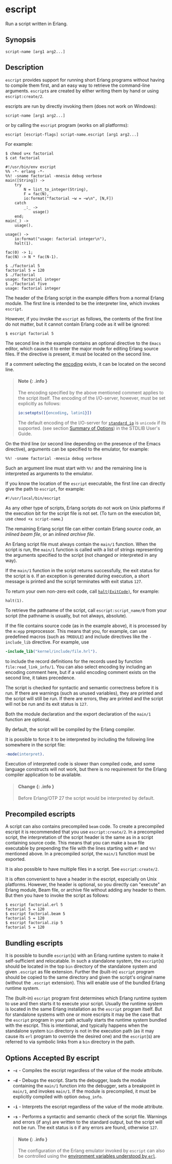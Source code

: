 <!--
%CopyrightBegin%

Copyright Ericsson AB 2023-2024. All Rights Reserved.

Licensed under the Apache License, Version 2.0 (the "License");
you may not use this file except in compliance with the License.
You may obtain a copy of the License at

    http://www.apache.org/licenses/LICENSE-2.0

Unless required by applicable law or agreed to in writing, software
distributed under the License is distributed on an "AS IS" BASIS,
WITHOUT WARRANTIES OR CONDITIONS OF ANY KIND, either express or implied.
See the License for the specific language governing permissions and
limitations under the License.

%CopyrightEnd%
-->
# escript

Run a script written in Erlang.

## Synopsis

```
script-name [arg1 arg2...]
```

## Description

`escript` provides support for running short Erlang programs without having to
compile them first, and an easy way to retrieve the command-line arguments.
`escript`s are created by either writing them by hand or using `escript:create/2`.

escripts are run by directly invoking them (does not work on Windows):

```text
script-name [arg1 arg2...]
```

or by calling the `escript` program (works on all platforms):

```text
escript [escript-flags] script-name.escript [arg1 arg2...]
```

For example:

```text
$ chmod u+x factorial
$ cat factorial
```

```
#!/usr/bin/env escript
%% -*- erlang -*-
%%! -sname factorial -mnesia debug verbose
main([String]) ->
    try
        N = list_to_integer(String),
        F = fac(N),
        io:format("factorial ~w = ~w\n", [N,F])
    catch
        _:_ ->
            usage()
    end;
main(_) ->
    usage().

usage() ->
    io:format("usage: factorial integer\n"),
    halt(1).

fac(0) -> 1;
fac(N) -> N * fac(N-1).
```

```text
$ ./factorial 5
factorial 5 = 120
$ ./factorial
usage: factorial integer
$ ./factorial five
usage: factorial integer
```

The header of the Erlang script in the example differs from a normal Erlang
module. The first line is intended to be the interpreter line, which invokes
`escript`.

However, if you invoke the `escript` as follows, the contents of the first line
do not matter, but it cannot contain Erlang code as it will be ignored:

```text
$ escript factorial 5
```

The second line in the example contains an optional directive to the `Emacs`
editor, which causes it to enter the major mode for editing Erlang source files.
If the directive is present, it must be located on the second line.

If a comment selecting the [encoding](`m:epp#encoding`) exists, it can be
located on the second line.

> #### Note {: .info }
>
> The encoding specified by the above mentioned comment applies to the script
> itself. The encoding of the I/O-server, however, must be set explicitly as
> follows:
>
> ```erlang
> io:setopts([{encoding, latin1}])
> ```
>
> The default encoding of the I/O-server for
> [`standard_io`](`t:io:standard_io/0`) is `unicode` if its supported. (see
> section
> [Summary of Options](`e:stdlib:unicode_usage.md#unicode_options_summary`)) in
> the STDLIB User's Guide.

On the third line (or second line depending on the presence of the Emacs
directive), arguments can be specified to the emulator, for example:

```text
%%! -sname factorial -mnesia debug verbose
```

Such an argument line must start with `%%!` and the remaining line is
interpreted as arguments to the emulator.

If you know the location of the `escript` executable, the first line can
directly give the path to `escript`, for example:

```text
#!/usr/local/bin/escript
```

As any other type of scripts, Erlang scripts do not work on Unix platforms if
the execution bit for the script file is not set. (To turn on the execution bit,
use `chmod +x script-name`.)

The remaining Erlang script file can either contain Erlang _source code_, an
_inlined beam file_, or an _inlined archive file_.

An Erlang script file must always contain the `main/1` function. When the script
is run, the `main/1` function is called with a list of strings representing the
arguments specified to the script (not changed or interpreted in any way).

If the `main/1` function in the script returns successfully, the exit status for
the script is `0`. If an exception is generated during execution, a short
message is printed and the script terminates with exit status `127`.

To return your own non-zero exit code, call [`halt(ExitCode)`](`halt/1`), for
example:

```text
halt(1).
```

To retrieve the pathname of the script, call `escript:script_name/0` from your
script (the pathname is usually, but not always, absolute).

If the file contains source code (as in the example above), it is processed by
the `m:epp` preprocessor. This means that you, for example, can use predefined
macros (such as `?MODULE`) and include directives like the `-include_lib`
directive. For example, use

```erlang
-include_lib("kernel/include/file.hrl").
```

to include the record definitions for the records used by function
`file:read_link_info/1`. You can also select encoding by including an encoding
comment here, but if a valid encoding comment exists on the second line, it
takes precedence.

The script is checked for syntactic and semantic correctness before it is run.
If there are warnings (such as unused variables), they are printed and the
script will still be run. If there are errors, they are printed and the script
will not be run and its exit status is `127`.

Both the module declaration and the export declaration of the `main/1` function
are optional.

By default, the script will be compiled by the Erlang compiler.

It is possible to force it to be interpreted by including the following line
somewhere in the script file:

```erlang
-mode(interpret).
```

Execution of interpreted code is slower than compiled code, and some language
constructs will not work, but there is no requirement for the Erlang compiler
application to be available.

> #### Change {: .info }
>
> Before Erlang/OTP 27 the script would be interpreted by default.

## Precompiled escripts

A script can also contains precompiled `beam` code. To create a precompiled
escript it is recommended that you use `escript:create/2`. In a
precompiled script, the interpretation of the script header is the same as in a
script containing source code. This means that you can make a `beam` file
executable by prepending the file with the lines starting with `#!` and `%%!`
mentioned above. In a precompiled script, the `main/1` function must be
exported.

It is also possible to have multiple files in a script. See `escript:create/2`.

It is often convenient to have a header in the escript, especially on
Unix platforms. However, the header is optional, so you directly can
"execute" an Erlang module, Beam file, or archive file without adding
any header to them. But then you have to invoke the script as follows:

```text
$ escript factorial.erl 5
factorial 5 = 120
$ escript factorial.beam 5
factorial 5 = 120
$ escript factorial.zip 5
factorial 5 = 120
```

## Bundling escripts

It is possible to bundle `escript`(s) with an Erlang runtime system to make it
self-sufficient and relocatable. In such a standalone system, the `escript`(s)
should be located in the top `bin` directory of the standalone system and given
`.escript` as file extension. Further the (built-in) `escript` program should be
copied to the same directory and given the script's original name (without the
`.escript` extension). This will enable use of the bundled Erlang runtime
system.

The (built-in) `escript` program first determines which Erlang runtime system to
use and then starts it to execute your script. Usually the runtime system is
located in the same Erlang installation as the `escript` program itself. But for
standalone systems with one or more escripts it may be the case that the
`escript` program in your path actually starts the runtime system bundled with
the escript. This is intentional, and typically happens when the standalone
system `bin` directory is not in the execution path (as it may cause its `erl`
program to override the desired one) and the `escript`(s) are referred to via
symbolic links from a `bin` directory in the path.

## Options Accepted By escript

- **`-c`** - Compiles the escript regardless of the value of the mode attribute.

- **`-d`** - Debugs the escript. Starts the debugger, loads the module
  containing the `main/1` function into the debugger, sets a breakpoint in
  `main/1`, and invokes `main/1`. If the module is precompiled, it must be
  explicitly compiled with option `debug_info`.

- **`-i`** - Interprets the escript regardless of the value of the mode
  attribute.

- **`-s`** - Performs a syntactic and semantic check of the script file.
  Warnings and errors (if any) are written to the standard output, but the
  script will not be run. The exit status is `0` if any errors are found,
  otherwise `127`.

> #### Note {: .info }
>
> The configuration of the Erlang emulator invoked by `escript` can also be
> controlled using the
> [environment variables understood by `erl`](erl_cmd.md#environment-variables).
